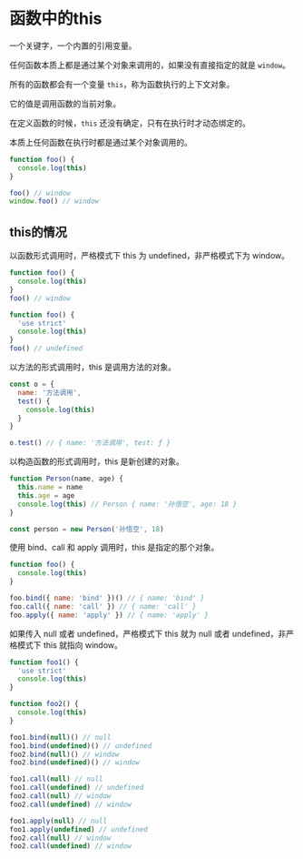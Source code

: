 # 函数中的this

一个关键字，一个内置的引用变量。

任何函数本质上都是通过某个对象来调用的，如果没有直接指定的就是 `window`。

所有的函数都会有一个变量 `this`，称为函数执行的上下文对象。

它的值是调用函数的当前对象。

在定义函数的时候，`this` 还没有确定，只有在执行时才动态绑定的。

本质上任何函数在执行时都是通过某个对象调用的。

```js
function foo() {
  console.log(this)
}

foo() // window
window.foo() // window
```

## this的情况

以函数形式调用时，严格模式下 this 为 undefined，非严格模式下为 window。

```js
function foo() {
  console.log(this)
}
foo() // window

function foo() {
  'use strict'
  console.log(this)
}
foo() // undefined
```

以方法的形式调用时，this 是调用方法的对象。

```js
const o = {
  name: '方法调用',
  test() {
    console.log(this)
  }
}

o.test() // { name: '方法调用', test: ƒ }
```

以构造函数的形式调用时，this 是新创建的对象。

```js
function Person(name, age) {
  this.name = name
  this.age = age
  console.log(this) // Person { name: '孙悟空', age: 18 }
}

const person = new Person('孙悟空', 18)
```

使用 bind、call 和 apply 调用时，this 是指定的那个对象。

```js
function foo() {
  console.log(this)
}

foo.bind({ name: 'bind' })() // { name: 'bind' }
foo.call({ name: 'call' }) // { name: 'call' }
foo.apply({ name: 'apply' }) // { name: 'apply' }
```

如果传入 null 或者 undefined，严格模式下 this 就为 null 或者 undefined，非严格模式下 this 就指向 window。

```js
function foo1() {
  'use strict'
  console.log(this)
}

function foo2() {
  console.log(this)
}

foo1.bind(null)() // null
foo1.bind(undefined)() // undefined
foo2.bind(null)() // window
foo2.bind(undefined)() // window

foo1.call(null) // null
foo1.call(undefined) // undefined
foo2.call(null) // window
foo2.call(undefined) // window

foo1.apply(null) // null
foo1.apply(undefined) // undefined
foo2.call(null) // window
foo2.call(undefined) // window
```
